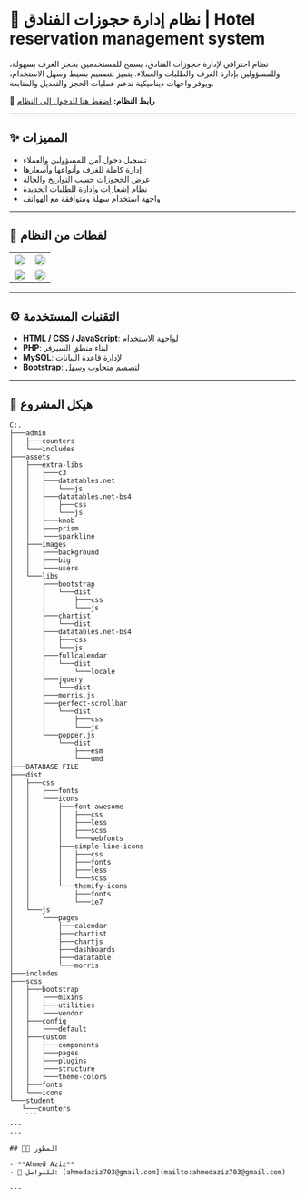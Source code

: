 # 🏨 نظام إدارة حجوزات الفنادق | Hotel reservation management system

نظام احترافي لإدارة حجوزات الفنادق، يسمح للمستخدمين بحجز الغرف بسهولة، وللمسؤولين بإدارة الغرف والطلبات والعملاء. يتميز بتصميم بسيط وسهل الاستخدام، ويوفر واجهات ديناميكية تدعم عمليات الحجز والتعديل والمتابعة.

🔗 **رابط النظام:** [اضغط هنا للدخول إلى النظام](https://ahmedazizalrages.kesug.com/hotel)

---

## ✨ المميزات

- تسجيل دخول آمن للمسؤولين والعملاء
- إدارة كاملة للغرف وأنواعها وأسعارها
- عرض الحجوزات حسب التواريخ والحالة
- نظام إشعارات وإدارة للطلبات الجديدة
- واجهة استخدام سهلة ومتوافقة مع الهواتف

---

## 📸 لقطات من النظام

<table>
  <tr>
    <td>
      <a href="https://postimg.cc/mz3X9mTd">
        <img src="https://i.postimg.cc/k4zkkHzd/image.png" width="100%" style="border-radius: 8px;">
      </a>
    </td>
    <td>
      <a href="https://postimg.cc/6T0b5bjq">
        <img src="https://i.postimg.cc/sDFkmt5Y/image.png" width="100%" style="border-radius: 8px;">
      </a>
    </td>
  </tr>
  <tr>
    <td>
      <a href="https://postimg.cc/5j1kJWmD">
        <img src="https://i.postimg.cc/v86RWQx8/image.png" width="100%" style="border-radius: 8px;">
      </a>
    </td>
    <td>
      <a href="https://postimg.cc/6ypj7Vg0">
        <img src="https://i.postimg.cc/GhkZ5qjZ/image.png" width="100%" style="border-radius: 8px;">
      </a>
    </td>
  </tr>
</table>

---

## ⚙️ التقنيات المستخدمة

- **HTML / CSS / JavaScript**: لواجهة الاستخدام
- **PHP**: لبناء منطق السيرفر
- **MySQL**: لإدارة قاعدة البيانات
- **Bootstrap**: لتصميم متجاوب وسهل

---

## 📁 هيكل المشروع

 ```
C:.
├───admin
│   ├───counters
│   └───includes
├───assets
│   ├───extra-libs
│   │   ├───c3
│   │   ├───datatables.net
│   │   │   └───js
│   │   ├───datatables.net-bs4
│   │   │   ├───css
│   │   │   └───js
│   │   ├───knob
│   │   ├───prism
│   │   └───sparkline
│   ├───images
│   │   ├───background
│   │   ├───big
│   │   └───users
│   └───libs
│       ├───bootstrap
│       │   └───dist
│       │       ├───css
│       │       └───js
│       ├───chartist
│       │   └───dist
│       ├───datatables.net-bs4
│       │   ├───css
│       │   └───js
│       ├───fullcalendar
│       │   └───dist
│       │       └───locale
│       ├───jquery
│       │   └───dist
│       ├───morris.js
│       ├───perfect-scrollbar
│       │   └───dist
│       │       ├───css
│       │       └───js
│       └───popper.js
│           └───dist
│               ├───esm
│               └───umd
├───DATABASE FILE
├───dist
│   ├───css
│   │   ├───fonts
│   │   └───icons
│   │       ├───font-awesome
│   │       │   ├───css
│   │       │   ├───less
│   │       │   ├───scss
│   │       │   └───webfonts
│   │       ├───simple-line-icons
│   │       │   ├───css
│   │       │   ├───fonts
│   │       │   ├───less
│   │       │   └───scss
│   │       └───themify-icons
│   │           ├───fonts
│   │           └───ie7
│   └───js
│       └───pages
│           ├───calendar
│           ├───chartist
│           ├───chartjs
│           ├───dashboards
│           ├───datatable
│           └───morris
├───includes
├───scss
│   ├───bootstrap
│   │   ├───mixins
│   │   ├───utilities
│   │   └───vendor
│   ├───config
│   │   └───default
│   ├───custom
│   │   ├───components
│   │   ├───pages
│   │   ├───plugins
│   │   ├───structure
│   │   └───theme-colors
│   ├───fonts
│   └───icons
└───student
    └───counters
     ```
---
---

## 🧑‍💻 المطور

- **Ahmed Aziz**
- 📧 للتواصل: [ahmedaziz703@gmail.com](mailto:ahmedaziz703@gmail.com)

---
